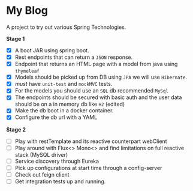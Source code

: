 # My Blog

A project to try out various Spring Technologies.

**Stage 1**

- [x] A boot JAR using spring boot.
- [x] Rest endpoints that can return a `JSON` response.
- [x] Endpoint that returns an HTML page with a model from java using `thymeleaf`
- [x] Models should be picked up from DB using `JPA` we will use `Hibernate`.
- [x] *must* have `unit-test` and `mockMVC` tests.
- [x] For the models you should use an `SQL` db recommended `MySql`
- [x] The endpoints should be secured with basic auth and the user data should be on a in memory db like `H2` (edited)
- [x] Make the db boot in a docker container.
- [x] Configure the db url with a YAML

**Stage 2**

- [ ] Play with restTemplate and its reactive counterpart webClient
- [ ] Play around with Flux<> Mono<> and find limitations on full reactive stack (MySQL driver)
- [ ] Service discovery through Eureka
- [ ] Pick up configurations at start time through a config-server
- [ ] Check out feign client
- [ ] Get integration tests up and running.